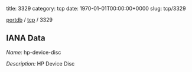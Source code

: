 title: 3329
category: tcp
date: 1970-01-01T00:00:00+0000
slug: tcp/3329

[portdb](/) / [tcp](/category/tcp.html) / 3329


## IANA Data

_Name:_ hp-device-disc

_Description:_ HP Device Disc


